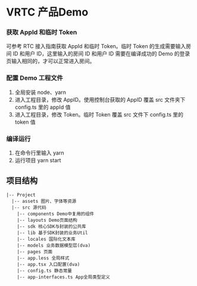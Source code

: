 # VRTC 产品Demo


### 获取 AppId 和临时 Token

可参考 RTC 接入指南获取 AppId 和临时 Token。临时 Token 的生成需要输入房间 ID 和用户 ID，这里输入的房间 ID 和用户 ID 需要在编译成功的 Demo 的登录页输入相同的，才可以正常进入房间。

### 配置 Demo 工程文件

1. 全局安装 node、yarn
2. 进入工程目录，修改 AppID。使用控制台获取的 AppID 覆盖 src 文件夹下 config.ts 里的 appId 值
3. 进入工程目录，修改 Token。临时 Token 覆盖 src 文件下 config.ts 里的 token 值

### 编译运行

1. 在命令行里输入 yarn
2. 运行项目 yarn start


## 项目结构

```shell
|-- Project
  |-- assets 图片、字体等资源
  |-- src 源代码
    |-- components Demo中复用的组件
    |-- layouts Demo页面结构
    |-- sdk 核心SDK与封装的公共库
    |-- lib 基于SDK封装的业务Util
    |-- locales 国际化文本库
    |-- models 业务数据模型层(dva)
    |-- pages 页面
    |-- app.less 全局样式
    |-- app.tsx 入口配置(dva)
    |-- config.ts 静态常量
    |-- app-interfaces.ts App全局类型定义
```
